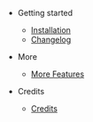 * Getting started

  * [Installation](features/install.md)
  * [Changelog](features/changelog)

* More
    * [More Features](features/more.md)

* Credits
    * [Credits](features/credits.md)